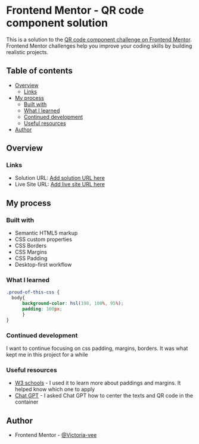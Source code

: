 # Frontend Mentor - QR code component solution

This is a solution to the [QR code component challenge on Frontend Mentor](https://www.frontendmentor.io/challenges/qr-code-component-iux_sIO_H). Frontend Mentor challenges help you improve your coding skills by building realistic projects. 

## Table of contents

- [Overview](#overview)
  - [Links](#links)
- [My process](#my-process)
  - [Built with](#built-with)
  - [What I learned](#what-i-learned)
  - [Continued development](#continued-development)
  - [Useful resources](#useful-resources)
- [Author](#author)




## Overview

### Links

- Solution URL: [Add solution URL here](https://your-solution-url.com)
- Live Site URL: [Add live site URL here](https://your-live-site-url.com)

## My process

### Built with

- Semantic HTML5 markup
- CSS custom properties
- CSS Borders
- CSS Margins
- CSS Padding
- Desktop-first workflow



### What I learned
```css
.proud-of-this-css {
  body{
      background-color: hsl(198, 100%, 95%);
      padding: 100px;
      }
}
```

### Continued development

I want to continue focusing on css padding, margins, borders. It was what kept me in this project for a while

### Useful resources

- [W3 schools](https://www.w3schools.com) - I used it to learn more about paddings and margins. It helped
know which one to apply
- [Chat GPT](https://chatgpt.com) - I asked Chat GPT how to center the texts and QR code in the container



## Author
- Frontend Mentor - [@Victoria-vee](https://www.frontendmentor.io/profile/Victoria-vee)

